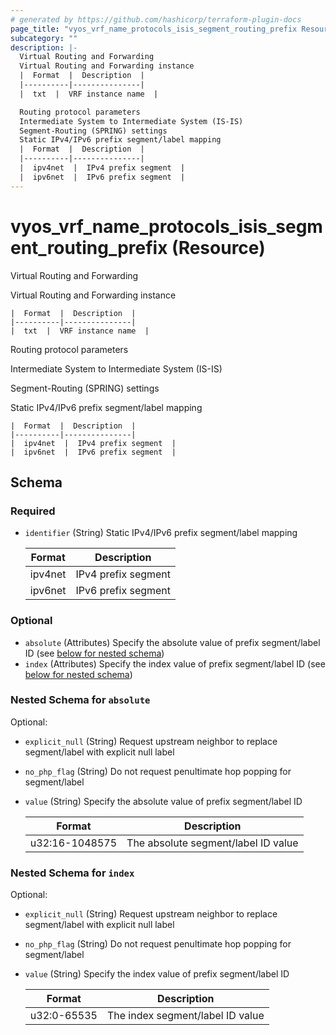 ```yaml
---
# generated by https://github.com/hashicorp/terraform-plugin-docs
page_title: "vyos_vrf_name_protocols_isis_segment_routing_prefix Resource - vyos"
subcategory: ""
description: |-
  Virtual Routing and Forwarding
  Virtual Routing and Forwarding instance
  |  Format  |  Description  |
  |----------|---------------|
  |  txt  |  VRF instance name  |

  Routing protocol parameters
  Intermediate System to Intermediate System (IS-IS)
  Segment-Routing (SPRING) settings
  Static IPv4/IPv6 prefix segment/label mapping
  |  Format  |  Description  |
  |----------|---------------|
  |  ipv4net  |  IPv4 prefix segment  |
  |  ipv6net  |  IPv6 prefix segment  |
---
```


# vyos_vrf_name_protocols_isis_segment_routing_prefix (Resource)

Virtual Routing and Forwarding

Virtual Routing and Forwarding instance

    |  Format  |  Description  |
    |----------|---------------|
    |  txt  |  VRF instance name  |

Routing protocol parameters

Intermediate System to Intermediate System (IS-IS)

Segment-Routing (SPRING) settings

Static IPv4/IPv6 prefix segment/label mapping

    |  Format  |  Description  |
    |----------|---------------|
    |  ipv4net  |  IPv4 prefix segment  |
    |  ipv6net  |  IPv6 prefix segment  |



<!-- schema generated by tfplugindocs -->
## Schema

### Required

- `identifier` (String) Static IPv4/IPv6 prefix segment/label mapping

    |  Format  |  Description  |
    |----------|---------------|
    |  ipv4net  |  IPv4 prefix segment  |
    |  ipv6net  |  IPv6 prefix segment  |

### Optional

- `absolute` (Attributes) Specify the absolute value of prefix segment/label ID (see [below for nested schema](#nestedatt--absolute))
- `index` (Attributes) Specify the index value of prefix segment/label ID (see [below for nested schema](#nestedatt--index))

<a id="nestedatt--absolute"></a>
### Nested Schema for `absolute`

Optional:

- `explicit_null` (String) Request upstream neighbor to replace segment/label with explicit null label
- `no_php_flag` (String) Do not request penultimate hop popping for segment/label
- `value` (String) Specify the absolute value of prefix segment/label ID

    |  Format  |  Description  |
    |----------|---------------|
    |  u32:16-1048575  |  The absolute segment/label ID value  |


<a id="nestedatt--index"></a>
### Nested Schema for `index`

Optional:

- `explicit_null` (String) Request upstream neighbor to replace segment/label with explicit null label
- `no_php_flag` (String) Do not request penultimate hop popping for segment/label
- `value` (String) Specify the index value of prefix segment/label ID

    |  Format  |  Description  |
    |----------|---------------|
    |  u32:0-65535  |  The index segment/label ID value  |
